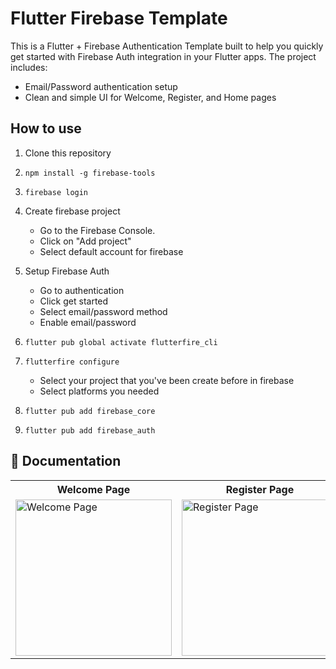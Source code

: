 # Flutter Firebase Template

This is a Flutter + Firebase Authentication Template built to help you quickly get started with Firebase Auth integration in your Flutter apps. The project includes:
- Email/Password authentication setup
- Clean and simple UI for Welcome, Register, and Home pages

## How to use

1. Clone this repository
2. `npm install -g firebase-tools`
3. `firebase login`
4. Create firebase project
   - Go to the Firebase Console.
   - Click on "Add project"
   - Select default account for firebase
5. Setup Firebase Auth
   - Go to authentication
   - Click get started
   - Select email/password method
   - Enable email/password
6. `flutter pub global activate flutterfire_cli`
7. `flutterfire configure`

   - Select your project that you've been create before in firebase
   - Select platforms you needed

8. `flutter pub add firebase_core`
9. `flutter pub add firebase_auth`

## 📱 Documentation
<table>
  <tr align="center">
    <th>Welcome Page</th>
    <th>Register Page</th>
    <th>Home Page</th>
  </tr>
  <tr>
    <td><img src="https://github.com/user-attachments/assets/84f56c92-b246-4948-b913-fecfdf15e39e" alt="Welcome Page" width="250"></td>
    <td><img src="https://github.com/user-attachments/assets/7ce208aa-35c9-466d-923a-4664c1675b29" alt="Register Page" width="250"></td>
    <td><img src="https://github.com/user-attachments/assets/80d7c14c-fe12-4295-b286-e5ed895d5da5" alt="Login Page" width="250"></td>
</table>




